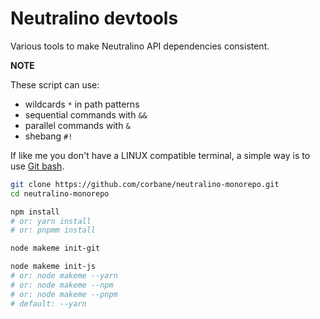 # Neutralino devtools

Various tools to make Neutralino API dependencies consistent.

**NOTE** 

These script can use:
- wildcards `*` in path patterns
- sequential commands with `&&`
- parallel commands with `&`
- shebang `#!`

If like me you don't have a LINUX compatible terminal, a simple way is to use [Git bash](https://git-scm.com/downloads).

```bash
git clone https://github.com/corbane/neutralino-monorepo.git
cd neutralino-monorepo

npm install
# or: yarn install
# or: pnpmm install

node makeme init-git

node makeme init-js
# or: node makeme --yarn 
# or: node makeme --npm
# or: node makeme --pnpm
# default: --yarn 
```